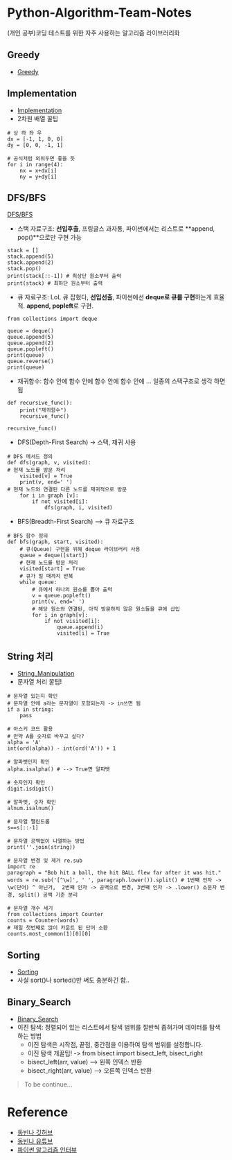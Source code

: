 # Python-Algorithm-Team-Notes
(개인 공부)코딩 테스트를 위한 자주 사용하는 알고리즘 라이브러리화
## Greedy
* [Greedy](https://github.com/hj-joo/Python-Algorithm-Team-Notes/tree/main/Greedy)
## Implementation
* [Implementation](https://github.com/hj-joo/Python-Algorithm-Team-Notes/tree/main/Implementation)
* 2차원 배열 꿀팁
```
# 상 하 좌 우
dx = [-1, 1, 0, 0]
dy = [0, 0, -1, 1]

# 공식처럼 외워두면 좋을 듯
for i in range(4):
	nx = x+dx[i]
	ny = y+dy[i]
```

## DFS/BFS
[DFS/BFS](https://github.com/hj-joo/Python-Algorithm-Team-Notes/tree/main/DFS\BFS)
* 스택 자료구조: **선입후출**, 프링글스 과자통, 파이썬에서는 리스트로 **append, pop()**으로만 구현 가능
```
stack = []
stack.append(5)
stack.append(2)
stack.pop()
print(stack[::-1]) # 최상단 원소부터 출력
print(stack) # 최하단 원소부터 출력
```
* 큐 자료구조: LoL 큐 잡혔다, **선입선출**, 파이썬에선 **deque로 큐를 구현**하는게 효율적. **append, popleft**로 구현.
```
from collections import deque

queue = deque()
queue.append(5)
queue.append(2)
queue.popleft()
print(queue)
queue.reverse()
print(queue)
```
* 재귀함수: 함수 안에 함수 안에 함수 안에 함수 안에 ... 일종의 스택구조로 생각 하면 됨
```
def recursive_func():
	print("재귀함수")
	recursive_func()
 
recursive_func()
```

* DFS(Depth-First Search) -> 스택, 재귀 사용
```
# DFS 메서드 정의
def dfs(graph, v, visited):
# 현재 노드를 방문 처리
    visited[v] = True
    print(v, end=' ')
# 현재 노드와 연결된 다른 노드를 재귀적으로 방문
    for i in graph [v]:
        if not visited[i]:
            dfs(graph, i, visited)
```
* BFS(Breadth-First Search) --> 큐 자료구조
```
# BFS 함수 정의
def bfs(graph, start, visited):
    # 큐(Queue) 구현을 위해 deque 라이브러리 사용
    queue = deque([start])
    # 현재 노드를 방문 처리
    visited[start] = True
    # 큐가 빌 때까지 반복
    while queue:
        # 큐에서 하나의 원소를 뽑아 출력
        v = queue.popleft()
        print(v, end=' ')
        # 해당 원소와 연결된, 아직 방문하지 않은 원소들을 큐에 삽입
        for i in graph[v]: 
            if not visited[i]:
                queue.append(i)
                visited[i] = True
```
## String 처리

* [String_Manipulation](https://github.com/hj-joo/Python-Algorithm-Team-Notes/tree/main/String_Manipulation)
* 문자열 처리 꿀팁!
```
# 문자열 있는지 확인
# 문자열 안에 a라는 문자열이 포함되는지 -> in쓰면 됨
if a in string:
	pass

# 아스키 코드 활용
# 만약 A를 숫자로 바꾸고 싶다?
alpha = 'A'
int(ord(alpha)) - int(ord('A')) + 1

# 알파벳인지 확인
alpha.isalpha() # --> True면 알파벳

# 숫자인지 확인
digit.isdigit()

# 알파벳, 숫자 확인
alnum.isalnum()

# 문자열 팰린드롬
s==s[::-1]

# 문자열 공백없이 나열하는 방법
print(''.join(string))

# 문자열 변경 및 제거 re.sub
import re
paragraph = "Bob hit a ball, the hit BALL flew far after it was hit."
words = re.sub('[^\w]', ' ', paragraph.lower()).split() # 1번째 인자 -> \w(단어) ^ 아닌거,  2번째 인자 -> 공백으로 변경, 3번째 인자 -> .lower() 소문자 변경, split() 공백 기준 분리

# 문자열 개수 세기
from collections import Counter
counts = Counter(words)
# 제일 첫번째로 많이 카운트 된 단어 소환
counts.most_common(1)[0][0]
```

## Sorting
* [Sorting](https://github.com/hj-joo/Python-Algorithm-Team-Notes/tree/main/Sorting)
* 사실 sort()나 sorted()만 써도 충분하긴 함..

## Binary_Search
* [Binary_Search](https://github.com/hj-joo/Python-Algorithm-Team-Notes/tree/main/Binary_Search)
* 이진 탐색: 정렬되어 있는 리스트에서 탐색 범위를 절반씩 좁혀가며 데이터를 탐색하는 방법
	* 이진 탐색은 시작점, 끝점, 중간점을 이용하여 탐색 범위를 설정합니다.
	* 이진 탐색 개꿀팁! -> from bisect import bisect_left, bisect_right
	* bisect_left(arr, value) --> 왼쪽 인덱스 반환	
	* bisect_right(arr, value) --> 오른쪽 인덱스 반환	

> To be continue...
# Reference
* [동빈나 깃허브](https://github.com/ndb796/python-for-coding-test)
* [동빈나 유튜브](https://www.youtube.com/playlist?list=PLRx0vPvlEmdAghTr5mXQxGpHjWqSz0dgC)
* [파이썬 알고리즘 인터뷰](https://github.com/onlybooks/algorithm-interview)
